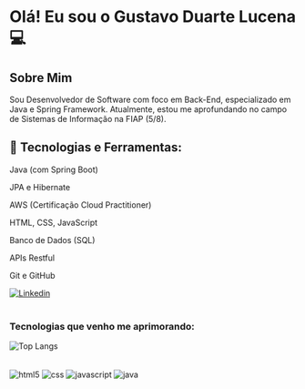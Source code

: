 # Olá! Eu sou o Gustavo Duarte Lucena 💻

## Sobre Mim
Sou Desenvolvedor de Software com foco em Back-End, especializado em Java e Spring Framework. Atualmente, estou me aprofundando no campo de Sistemas de Informação na FIAP (5/8).

##  🔧 Tecnologias e Ferramentas:
Java (com Spring Boot)

JPA e Hibernate

AWS (Certificação Cloud Practitioner)

HTML, CSS, JavaScript

Banco de Dados (SQL)

APIs Restful

Git e GitHub










[![Linkedin](https://img.shields.io/badge/LinkedIn-0077B5?style=for-the-badge&logo=linkedin&logoColor=white)](https://www.linkedin.com/in/gustavo-duarte-lucena-2341b2186/)<br/><br/>

### Tecnologias que venho me aprimorando: 

![Top Langs](https://github-readme-stats.vercel.app/api/top-langs/?username=gustavolucenadev&layout=compact)
<div style="display: inline-block"><br/>
<img align="center" alt="html5" src="https://img.shields.io/badge/HTML5-E34F26?style=for-the-badge&logo=html5&logoColor=white" />
<img align="center" alt="css" src="https://img.shields.io/badge/CSS3-1572B6?style=for-the-badge&logo=css3&logoColor=white" />
<img align="center" alt="javascript" src="https://img.shields.io/badge/JavaScript-F7DF1E?style=for-the-badge&logo=javascript&logoColor=black" />
<img align="center" alt="java" src="https://img.shields.io/badge/Java-ED8B00?style=for-the-badge&logo=openjdk&logoColor=white" />





</div>



